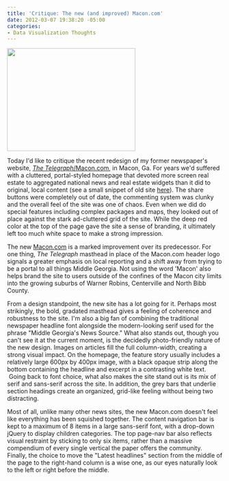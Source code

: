 ```yaml
---
title: 'Critique: The new (and improved) Macon.com'
date: 2012-03-07 19:38:20 -05:00
categories:
- Data Visualization Thoughts
---
```


<p><a href="{{ site.baseurl }}/assets/Screen-Shot-2012-05-08-at-6.06.52-AM.png"><img class="size-medium wp-image-2675 alignright" title="Screen Shot 2012-05-08 at 6.06.52 AM" src="{{ site.baseurl }}/assets/Screen-Shot-2012-05-08-at-6.06.52-AM.png" alt="" width="300" height="240" /></a></p>
<p>Today I'd like to critique the recent redesign of my former newspaper's website, <a href="http://macon.com"><em>The Telegraph</em>/Macon.com</a>, in Macon, Ga. For years we'd suffered with a cluttered, portal-styled homepage that devoted more screen real estate to aggregated national news and real estate widgets than it did to original, local content (see a small snippet of old site <a href="http://69.89.31.238/~carlvlew/wp-content/uploads/2010/03/Picture-4.png">here</a>). The share buttons were completely out of date, the commenting system was clunky and the overall feel of the site was one of chaos. Even when we did do special features including complex packages and maps, they looked out of place against the stark ad-cluttered grid of the site. While the deep red color at the top of the page gave the site a sense of branding, it ultimately left too much white space to make a strong impression.</p>
<p>The new <a href="http://macon.com">Macon.com</a> is a marked improvement over its predecessor. For one thing, <em>The Telegraph </em>masthead in place of the Macon.com header logo signals a greater emphasis on local reporting and a shift away from trying to be a portal to all things Middle Georgia. Not using the word 'Macon' also helps brand the site to users outside of the confines of the Macon city limits into the growing suburbs of Warner Robins, Centerville and North Bibb County.</p>
<p>From a design standpoint, the new site has a lot going for it. Perhaps most strikingly, the bold, gradated masthead gives a feeling of coherence and robustness to the site. I'm also a big fan of combining the traditional newspaper headline font alongside the modern-looking serif used for the phrase "Middle Georgia's News Source." What also stands out, though you can't see it at the current moment, is the decidedly photo-friendly nature of the new design. Images on articles fill the full column-width, creating a strong visual impact. On the homepage, the feature story usually includes a relatively large 600px by 400px image, with a black opaque strip along the bottom containing the headline and excerpt in a contrasting white text.  Going back to font choice, what also makes the site stand out is its mix of serif and sans-serif across the site. In addition, the grey bars that underlie section headings create an organized, grid-like feeling without being two distracting.</p>
<p>Most of all, unlike many other news sites, the new Macon.com doesn't feel like everything has been squished together. The content navigation bar is kept to a maximum of 8 items in a large sans-serif font, with a drop-down jQuery to display children categories. The top page-nav bar also reflects visual restraint by sticking to only six items, rather than a massive compendium of every single vertical the paper offers the community. Finally, the choice to move the "Latest headlines" section from the middle of the page to the right-hand column is a wise one, as our eyes naturally look to the left or right before the middle.</p>
